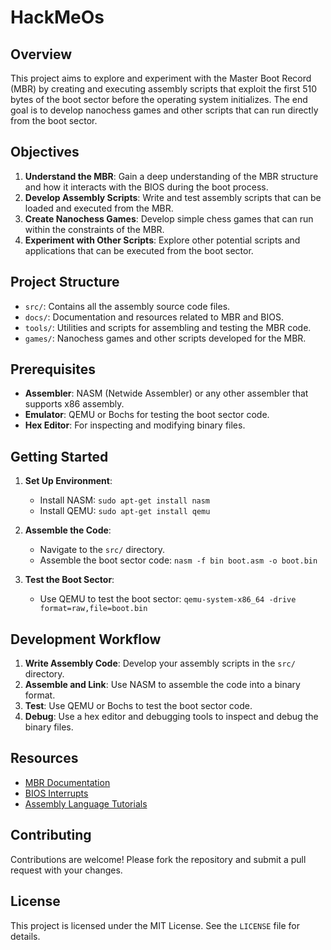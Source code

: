# HackMeOs

## Overview

This project aims to explore and experiment with the Master Boot Record (MBR) by creating and executing assembly scripts that exploit the first 510 bytes of the boot sector before the operating system initializes. The end goal is to develop nanochess games and other scripts that can run directly from the boot sector.

## Objectives

1. **Understand the MBR**: Gain a deep understanding of the MBR structure and how it interacts with the BIOS during the boot process.
2. **Develop Assembly Scripts**: Write and test assembly scripts that can be loaded and executed from the MBR.
3. **Create Nanochess Games**: Develop simple chess games that can run within the constraints of the MBR.
4. **Experiment with Other Scripts**: Explore other potential scripts and applications that can be executed from the boot sector.

## Project Structure

- `src/`: Contains all the assembly source code files.
- `docs/`: Documentation and resources related to MBR and BIOS.
- `tools/`: Utilities and scripts for assembling and testing the MBR code.
- `games/`: Nanochess games and other scripts developed for the MBR.

## Prerequisites

- **Assembler**: NASM (Netwide Assembler) or any other assembler that supports x86 assembly.
- **Emulator**: QEMU or Bochs for testing the boot sector code.
- **Hex Editor**: For inspecting and modifying binary files.

## Getting Started

1. **Set Up Environment**:
    - Install NASM: `sudo apt-get install nasm`
    - Install QEMU: `sudo apt-get install qemu`

2. **Assemble the Code**:
    - Navigate to the `src/` directory.
    - Assemble the boot sector code: `nasm -f bin boot.asm -o boot.bin`

3. **Test the Boot Sector**:
    - Use QEMU to test the boot sector: `qemu-system-x86_64 -drive format=raw,file=boot.bin`

## Development Workflow

1. **Write Assembly Code**: Develop your assembly scripts in the `src/` directory.
2. **Assemble and Link**: Use NASM to assemble the code into a binary format.
3. **Test**: Use QEMU or Bochs to test the boot sector code.
4. **Debug**: Use a hex editor and debugging tools to inspect and debug the binary files.

## Resources

- [MBR Documentation](docs/mbr.md)
- [BIOS Interrupts](docs/bios_interrupts.md)
- [Assembly Language Tutorials](docs/assembly_tutorials.md)

## Contributing

Contributions are welcome! Please fork the repository and submit a pull request with your changes.

## License

This project is licensed under the MIT License. See the `LICENSE` file for details.